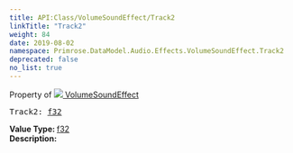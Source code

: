 ```yaml
---
title: API:Class/VolumeSoundEffect/Track2
linkTitle: "Track2"
weight: 84
date: 2019-08-02
namespace: Primrose.DataModel.Audio.Effects.VolumeSoundEffect.Track2
deprecated: false
no_list: true
---
```

Property of <a href="/docs/api-reference/Class/VolumeSoundEffect"><img src="/icons/silk/soundwave.png"/>&nbsp;VolumeSoundEffect</a>
<pre class="method-declaration">
Track2: <a class="type" href="/docs/api-reference/System/Primitives#single">f32</a></pre>
<b>Value Type: </b>
<a class="type" href="/docs/api-reference/System/Primitives#single">f32</a>
<br/>
<b>Description: </b>